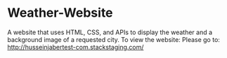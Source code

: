# Weather-Website
A website that uses HTML, CSS, and APIs to display the weather and a background image of a requested city.
To view the website: Please go to: http://husseinjabertest-com.stackstaging.com/

